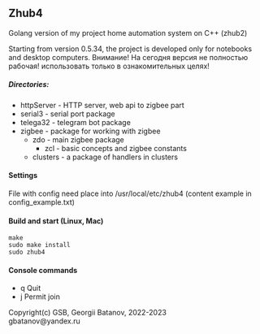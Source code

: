 ## Zhub4

Golang version of my project home automation system on C++ (zhub2)


Starting from version 0.5.34, the project is developed only for notebooks and desktop computers.
Внимание! На сегодня версия не полностью рабочая! использовать только в ознакомительных целях!

##### Directories:
- httpServer - HTTP server, web api to zigbee part
- serial3 - serial port package
- telega32 - telegram bot package
- zigbee - package for working with zigbee
  - zdo - main zigbee package
    - zcl - basic concepts and zigbee constants
  - clusters - a package of handlers in clusters

#### Settings
File with config need place into /usr/local/etc/zhub4 (content example in  config_example.txt)

#### Build and start (Linux, Mac)
```
make
sudo make install
sudo zhub4
```

#### Console commands
- q Quit
- j Permit join


<p>Copyright(c) GSB, Georgii Batanov, 2022-2023<br>
gbatanov@yandex.ru</p>
